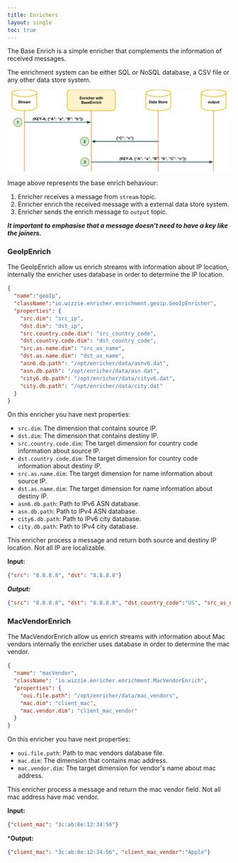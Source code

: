 ```yaml
---
title: Enrichers
layout: single
toc: true
---
```


The Base Enrich is a simple enricher that complements the information of received messages.

The enrichment system can be either SQL or NoSQL database, a CSV file or any other data store system.

![](../assets/images/basenrich_concept.png?raw=true)

Image above represents the base enrich behaviour:

1. Enricher receives a message from `stream` topic.
2. Enricher enrich the received message with a external data store system.
3. Enricher sends the enrich message to `output` topic.

***It important to emphasise that a message doesn't need to have a key like the joiners.***

### GeoIpEnrich
The GeoIpEnrich allow us enrich streams with information about IP location, internally the enricher uses database in order to determine the IP location.

```json
{
  "name":"geoIp",
  "className":"io.wizzie.enricher.enrichment.geoip.GeoIpEnricher",
  "properties": {
    "src.dim": "src_ip",
    "dst.dim": "dst_ip",
    "src.country.code.dim": "src_country_code",
    "dst.country.code.dim": "dst_country_code",
    "src.as.name.dim": "src_as_name",
    "dst.as.name.dim": "dst_as_name",
    "asn6.db.path": "/opt/enricher/data/asnv6.dat",
    "asn.db.path": "/opt/enricher/data/asn.dat",
    "city6.db.path": "/opt/enricher/data/cityv6.dat",
    "city.db.path": "/opt/enricher/data/city.dat"
  }
}
```

On this enricher you have next properties:

* `src.dim`: The dimension that contains source IP.
* `dst.dim`: The dimension that contains destiny IP.
* `src.country.code.dim`: The target dimension for country code information about source IP.
* `dst.country.code.dim`: The target dimension for country code information about destiny IP.
* `src.as.name.dim`: The target dimension for name information about source IP.
* `dst.as.name.dim`: The target dimension for name information about destiny IP.
* `asn6.db.path`: Path to IPv6 ASN database.
* `asn.db.path`: Path to IPv4 ASN database.
* `city6.db.path`: Path to IPv6 city database.
* `city.db.path`: Path to IPv4 city database.

This enricher process a message and return both source and destiny IP location. Not all IP are localizable.

**Input:**

```json
{"src": "8.8.8.8", "dst": "8.8.8.8"}
```

***Output:***

```json
{"src": "8.8.8.8", "dst": "8.8.8.8", "dst_country_code":"US", "src_as_name":"Google Inc.", "dst_as_name":"Google Inc.", "src_country_code":"US"}
```

### MacVendorEnrich
The MacVendorEnrich allow us enrich streams with information about Mac vendors internally the enricher uses database in order to determine the mac vendor.

```json
{
  "name": "macVendor",
  "className": "io.wizzie.enricher.enrichment.MacVendorEnrich",
  "properties": {
    "oui.file.path": "/opt/enricher/data/mac_vendors",
    "mac.dim": "client_mac",
    "mac.vendor.dim": "client_mac_vendor"
  }
}
```

On this enricher you have next properties:

* `oui.file.path`: Path to mac vendors database file.
* `mac.dim`: The dimension that contains mac address.
* `mac.vendor.dim`: The target dimension for vendor's name about mac address.

This enricher process a message and return the mac vendor field. Not all mac address have mac vendor.

**Input:**
```json
{"client_mac": "3c:ab:8e:12:34:56"}
```

***Output:**

```json
{"client_mac": "3c:ab:8e:12:34:56", "client_mac_vendor":"Apple"}
```
